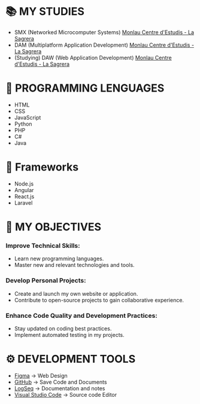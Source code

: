 # 📚 MY STUDIES

- SMX (Networked Microcomputer Systems) [Monlau Centre d'Estudis - La Sagrera](https://www.monlau.com/)
- DAM (Multiplatform Application Development) [Monlau Centre d'Estudis - La Sagrera](https://www.monlau.com/)
- (Studying) DAW (Web Application Development) [Monlau Centre d'Estudis - La Sagrera](https://www.monlau.com/)
  
# 🧠 PROGRAMMING LENGUAGES

- HTML
- CSS
- JavaScript
- Python
- PHP
- C#
- Java

# 📕 Frameworks

- Node.js
- Angular
- React.js
- Laravel

# 🎯 MY OBJECTIVES

### Improve Technical Skills:
- Learn new programming languages.
- Master new and relevant technologies and tools.
  
### Develop Personal Projects:
- Create and launch my own website or application.
- Contribute to open-source projects to gain collaborative experience.

### Enhance Code Quality and Development Practices:
- Stay updated on coding best practices.
- Implement automated testing in my projects.



# ⚙ DEVELOPMENT TOOLS

- [Figma](https://www.figma.com/) -> Web Design
- [GitHub](https://github.com/) -> Save Code and Documents
- [LogSeq](https://logseq.com/) -> Documentation and notes
- [Visual Studio Code](https://code.visualstudio.com/) -> Source code Editor
